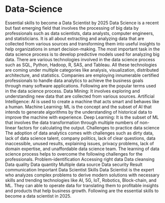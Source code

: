 # Data-Science
Essential skills to become a Data Scientist by 2025 Data Science is a recent but fast emerging field that involves the processing of big data by professionals such as data scientists, data analysts, computer engineers, and statisticians. It is all about extracting and analyzing data that are collected from various sources and transforming them into useful insights to help organizations in smart decision-making. The most important task in the data science process is to develop predictive models used for analyzing big data. There are various technologies involved in the data science process such as SQL, Python, Hadoop, R, SAS, and Tableau. All these technologies are coming under multiple categories like analysis, visualization, distributed architecture, and statistics. Companies are employing innumerable certified professionals to handle data analytics to achieve the business goals through many software applications. Following are the popular terms used in the data science process. Data Mining: It involves exploring and understanding new data that are collected from various sources. Artificial Intelligence: AI is used to create a machine that acts smart and behaves like a human. Machine Learning: ML is the concept and the subset of AI that intends to generate algorithms by the understanding of historical data to improve the machine with experience. Deep Learning: It is the subset of ML that involves the data transformation through multiple numbers of non-linear factors for calculating the output. Challenges to practice data science The adoption of data analytics comes with challenges such as dirty data, lack of data science talent, company politics, lack of clear questions, data inaccessible, unused results, explaining issues, privacy problems, lack of domain expertise, and unaffordable data science team. The learning of data science process helps to overcome the following challenges for the professionals. Problem-identification Accessing right data Data cleansing Data quality Data quantity Multiple data source Data security Result communication Important Data Scientist Skills Data Scientist is the expert who analyzes complex problems to derive modern solutions with necessary skills and trending technologies like AI, 5G, IoT, Robotics, Block-chain, and ML. They can able to operate data for translating them to profitable insights and products that help business growth. Following are the essential skills to become a data scientist in 2025.
